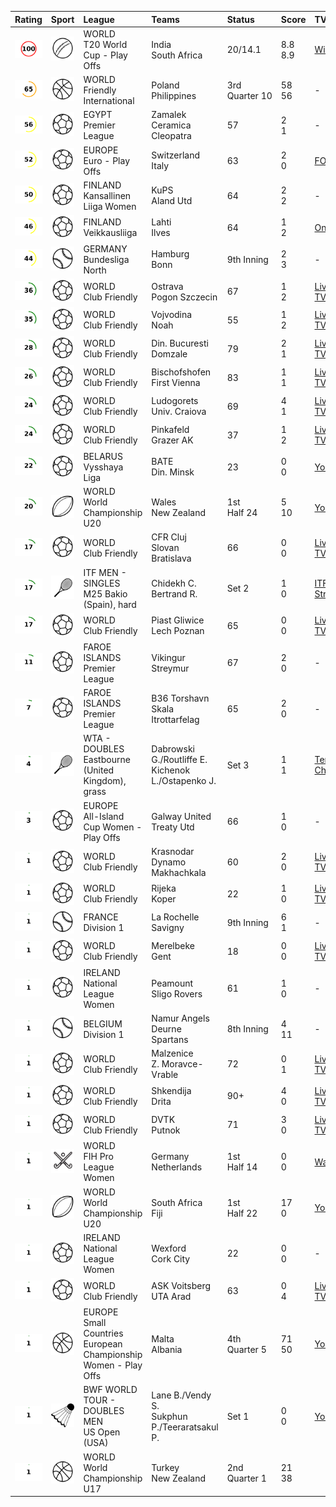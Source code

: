 | Rating                                                                                                                                   | Sport                                                                                                                    | League                                                            | Teams                                                 | Status         | Score      | TV Listing                                                                                          |
|:-----------------------------------------------------------------------------------------------------------------------------------------|:-------------------------------------------------------------------------------------------------------------------------|:------------------------------------------------------------------|:------------------------------------------------------|:---------------|:-----------|:----------------------------------------------------------------------------------------------------|
| <img src="https://raw.githubusercontent.com/BlakeDuncan25/Donut-SVG-Ratings/bac4e4a278175106499642192132b1786a9aec38/100.svg" alt="100"> | <img src="https://raw.githubusercontent.com/BlakeDuncan25/Donut-SVG-Ratings/master/cricket.png" alt="Cricket">           | WORLD<br>T20 World Cup - Play Offs                                | India<br>South Africa                                 | 20/14.1        | 8.8<br>8.9 | <a href="https://www.willow.tv/">Willow</a>                                                         |
| <img src="https://raw.githubusercontent.com/BlakeDuncan25/Donut-SVG-Ratings/bac4e4a278175106499642192132b1786a9aec38/65.svg" alt="65">   | <img src="https://raw.githubusercontent.com/BlakeDuncan25/Donut-SVG-Ratings/master/basketball.png" alt="Basketball">     | WORLD<br>Friendly International                                   | Poland<br>Philippines                                 | 3rd Quarter 10 | 58<br>56   | -                                                                                                   |
| <img src="https://raw.githubusercontent.com/BlakeDuncan25/Donut-SVG-Ratings/bac4e4a278175106499642192132b1786a9aec38/56.svg" alt="56">   | <img src="https://raw.githubusercontent.com/BlakeDuncan25/Donut-SVG-Ratings/master/soccer.png" alt="Soccer">             | EGYPT<br>Premier League                                           | Zamalek<br>Ceramica Cleopatra                         | 57             | 2<br>1     | -                                                                                                   |
| <img src="https://raw.githubusercontent.com/BlakeDuncan25/Donut-SVG-Ratings/bac4e4a278175106499642192132b1786a9aec38/52.svg" alt="52">   | <img src="https://raw.githubusercontent.com/BlakeDuncan25/Donut-SVG-Ratings/master/soccer.png" alt="Soccer">             | EUROPE<br>Euro - Play Offs                                        | Switzerland<br>Italy                                  | 63             | 2<br>0     | <a href="https://www.foxsports.com/live">FOX Sports</a>                                             |
| <img src="https://raw.githubusercontent.com/BlakeDuncan25/Donut-SVG-Ratings/bac4e4a278175106499642192132b1786a9aec38/50.svg" alt="50">   | <img src="https://raw.githubusercontent.com/BlakeDuncan25/Donut-SVG-Ratings/master/soccer.png" alt="Soccer">             | FINLAND<br>Kansallinen Liiga Women                                | KuPS<br>Aland Utd                                     | 64             | 2<br>2     | -                                                                                                   |
| <img src="https://raw.githubusercontent.com/BlakeDuncan25/Donut-SVG-Ratings/bac4e4a278175106499642192132b1786a9aec38/46.svg" alt="46">   | <img src="https://raw.githubusercontent.com/BlakeDuncan25/Donut-SVG-Ratings/master/soccer.png" alt="Soccer">             | FINLAND<br>Veikkausliiga                                          | Lahti<br>Ilves                                        | 64             | 1<br>2     | <a href="https://onefootball.com/en/tv-hub">OneFootball</a>                                         |
| <img src="https://raw.githubusercontent.com/BlakeDuncan25/Donut-SVG-Ratings/bac4e4a278175106499642192132b1786a9aec38/44.svg" alt="44">   | <img src="https://raw.githubusercontent.com/BlakeDuncan25/Donut-SVG-Ratings/master/baseball.png" alt="Baseball">         | GERMANY<br>Bundesliga North                                       | Hamburg<br>Bonn                                       | 9th Inning     | 2<br>3     | -                                                                                                   |
| <img src="https://raw.githubusercontent.com/BlakeDuncan25/Donut-SVG-Ratings/bac4e4a278175106499642192132b1786a9aec38/36.svg" alt="36">   | <img src="https://raw.githubusercontent.com/BlakeDuncan25/Donut-SVG-Ratings/master/soccer.png" alt="Soccer">             | WORLD<br>Club Friendly                                            | Ostrava<br>Pogon Szczecin                             | 67             | 1<br>2     | <a href="https://www.livesoccertv.com/competitions/international/club-friendly/">Live Soccer TV</a> |
| <img src="https://raw.githubusercontent.com/BlakeDuncan25/Donut-SVG-Ratings/bac4e4a278175106499642192132b1786a9aec38/35.svg" alt="35">   | <img src="https://raw.githubusercontent.com/BlakeDuncan25/Donut-SVG-Ratings/master/soccer.png" alt="Soccer">             | WORLD<br>Club Friendly                                            | Vojvodina<br>Noah                                     | 55             | 1<br>2     | <a href="https://www.livesoccertv.com/competitions/international/club-friendly/">Live Soccer TV</a> |
| <img src="https://raw.githubusercontent.com/BlakeDuncan25/Donut-SVG-Ratings/bac4e4a278175106499642192132b1786a9aec38/28.svg" alt="28">   | <img src="https://raw.githubusercontent.com/BlakeDuncan25/Donut-SVG-Ratings/master/soccer.png" alt="Soccer">             | WORLD<br>Club Friendly                                            | Din. Bucuresti<br>Domzale                             | 79             | 2<br>1     | <a href="https://www.livesoccertv.com/competitions/international/club-friendly/">Live Soccer TV</a> |
| <img src="https://raw.githubusercontent.com/BlakeDuncan25/Donut-SVG-Ratings/bac4e4a278175106499642192132b1786a9aec38/26.svg" alt="26">   | <img src="https://raw.githubusercontent.com/BlakeDuncan25/Donut-SVG-Ratings/master/soccer.png" alt="Soccer">             | WORLD<br>Club Friendly                                            | Bischofshofen<br>First Vienna                         | 83             | 1<br>1     | <a href="https://www.livesoccertv.com/competitions/international/club-friendly/">Live Soccer TV</a> |
| <img src="https://raw.githubusercontent.com/BlakeDuncan25/Donut-SVG-Ratings/bac4e4a278175106499642192132b1786a9aec38/24.svg" alt="24">   | <img src="https://raw.githubusercontent.com/BlakeDuncan25/Donut-SVG-Ratings/master/soccer.png" alt="Soccer">             | WORLD<br>Club Friendly                                            | Ludogorets<br>Univ. Craiova                           | 69             | 4<br>1     | <a href="https://www.livesoccertv.com/competitions/international/club-friendly/">Live Soccer TV</a> |
| <img src="https://raw.githubusercontent.com/BlakeDuncan25/Donut-SVG-Ratings/bac4e4a278175106499642192132b1786a9aec38/24.svg" alt="24">   | <img src="https://raw.githubusercontent.com/BlakeDuncan25/Donut-SVG-Ratings/master/soccer.png" alt="Soccer">             | WORLD<br>Club Friendly                                            | Pinkafeld<br>Grazer AK                                | 37             | 1<br>2     | <a href="https://www.livesoccertv.com/competitions/international/club-friendly/">Live Soccer TV</a> |
| <img src="https://raw.githubusercontent.com/BlakeDuncan25/Donut-SVG-Ratings/bac4e4a278175106499642192132b1786a9aec38/22.svg" alt="22">   | <img src="https://raw.githubusercontent.com/BlakeDuncan25/Donut-SVG-Ratings/master/soccer.png" alt="Soccer">             | BELARUS<br>Vysshaya Liga                                          | BATE<br>Din. Minsk                                    | 23             | 0<br>0     | <a href="https://www.youtube.com/@belarusff/streams">YouTube</a>                                    |
| <img src="https://raw.githubusercontent.com/BlakeDuncan25/Donut-SVG-Ratings/bac4e4a278175106499642192132b1786a9aec38/20.svg" alt="20">   | <img src="https://raw.githubusercontent.com/BlakeDuncan25/Donut-SVG-Ratings/master/rugby.png" alt="Rugby">               | WORLD<br>World Championship U20                                   | Wales<br>New Zealand                                  | 1st Half 24    | 5<br>10    | <a href="https://www.youtube.com/@WorldRugby/streams">YouTube</a>                                   |
| <img src="https://raw.githubusercontent.com/BlakeDuncan25/Donut-SVG-Ratings/bac4e4a278175106499642192132b1786a9aec38/17.svg" alt="17">   | <img src="https://raw.githubusercontent.com/BlakeDuncan25/Donut-SVG-Ratings/master/soccer.png" alt="Soccer">             | WORLD<br>Club Friendly                                            | CFR Cluj<br>Slovan Bratislava                         | 66             | 0<br>0     | <a href="https://www.livesoccertv.com/competitions/international/club-friendly/">Live Soccer TV</a> |
| <img src="https://raw.githubusercontent.com/BlakeDuncan25/Donut-SVG-Ratings/bac4e4a278175106499642192132b1786a9aec38/17.svg" alt="17">   | <img src="https://raw.githubusercontent.com/BlakeDuncan25/Donut-SVG-Ratings/master/tennis.png" alt="Tennis">             | ITF MEN - SINGLES<br>M25 Bakio (Spain), hard                      | Chidekh C.<br>Bertrand R.                             | Set 2          | 1<br>0     | <a href="https://live.itftennis.com/en/live-streams/">ITF Live Streams</a>                          |
| <img src="https://raw.githubusercontent.com/BlakeDuncan25/Donut-SVG-Ratings/bac4e4a278175106499642192132b1786a9aec38/17.svg" alt="17">   | <img src="https://raw.githubusercontent.com/BlakeDuncan25/Donut-SVG-Ratings/master/soccer.png" alt="Soccer">             | WORLD<br>Club Friendly                                            | Piast Gliwice<br>Lech Poznan                          | 65             | 0<br>0     | <a href="https://www.livesoccertv.com/competitions/international/club-friendly/">Live Soccer TV</a> |
| <img src="https://raw.githubusercontent.com/BlakeDuncan25/Donut-SVG-Ratings/bac4e4a278175106499642192132b1786a9aec38/11.svg" alt="11">   | <img src="https://raw.githubusercontent.com/BlakeDuncan25/Donut-SVG-Ratings/master/soccer.png" alt="Soccer">             | FAROE ISLANDS<br>Premier League                                   | Vikingur<br>Streymur                                  | 67             | 2<br>0     | -                                                                                                   |
| <img src="https://raw.githubusercontent.com/BlakeDuncan25/Donut-SVG-Ratings/bac4e4a278175106499642192132b1786a9aec38/7.svg" alt="7">     | <img src="https://raw.githubusercontent.com/BlakeDuncan25/Donut-SVG-Ratings/master/soccer.png" alt="Soccer">             | FAROE ISLANDS<br>Premier League                                   | B36 Torshavn<br>Skala Itrottarfelag                   | 65             | 2<br>0     | -                                                                                                   |
| <img src="https://raw.githubusercontent.com/BlakeDuncan25/Donut-SVG-Ratings/bac4e4a278175106499642192132b1786a9aec38/4.svg" alt="4">     | <img src="https://raw.githubusercontent.com/BlakeDuncan25/Donut-SVG-Ratings/master/tennis.png" alt="Tennis">             | WTA - DOUBLES<br>Eastbourne (United Kingdom), grass               | Dabrowski G./Routliffe E.<br>Kichenok L./Ostapenko J. | Set 3          | 1<br>1     | <a href="https://www.tennischannel.com/en-us/page/home">Tennis Channel</a>                          |
| <img src="https://raw.githubusercontent.com/BlakeDuncan25/Donut-SVG-Ratings/bac4e4a278175106499642192132b1786a9aec38/3.svg" alt="3">     | <img src="https://raw.githubusercontent.com/BlakeDuncan25/Donut-SVG-Ratings/master/soccer.png" alt="Soccer">             | EUROPE<br>All-Island Cup Women - Play Offs                        | Galway United<br>Treaty Utd                           | 66             | 1<br>0     | -                                                                                                   |
| <img src="https://raw.githubusercontent.com/BlakeDuncan25/Donut-SVG-Ratings/bac4e4a278175106499642192132b1786a9aec38/1.svg" alt="1">     | <img src="https://raw.githubusercontent.com/BlakeDuncan25/Donut-SVG-Ratings/master/soccer.png" alt="Soccer">             | WORLD<br>Club Friendly                                            | Krasnodar<br>Dynamo Makhachkala                       | 60             | 2<br>0     | <a href="https://www.livesoccertv.com/competitions/international/club-friendly/">Live Soccer TV</a> |
| <img src="https://raw.githubusercontent.com/BlakeDuncan25/Donut-SVG-Ratings/bac4e4a278175106499642192132b1786a9aec38/1.svg" alt="1">     | <img src="https://raw.githubusercontent.com/BlakeDuncan25/Donut-SVG-Ratings/master/soccer.png" alt="Soccer">             | WORLD<br>Club Friendly                                            | Rijeka<br>Koper                                       | 22             | 1<br>0     | <a href="https://www.livesoccertv.com/competitions/international/club-friendly/">Live Soccer TV</a> |
| <img src="https://raw.githubusercontent.com/BlakeDuncan25/Donut-SVG-Ratings/bac4e4a278175106499642192132b1786a9aec38/1.svg" alt="1">     | <img src="https://raw.githubusercontent.com/BlakeDuncan25/Donut-SVG-Ratings/master/baseball.png" alt="Baseball">         | FRANCE<br>Division 1                                              | La Rochelle<br>Savigny                                | 9th Inning     | 6<br>1     | -                                                                                                   |
| <img src="https://raw.githubusercontent.com/BlakeDuncan25/Donut-SVG-Ratings/bac4e4a278175106499642192132b1786a9aec38/1.svg" alt="1">     | <img src="https://raw.githubusercontent.com/BlakeDuncan25/Donut-SVG-Ratings/master/soccer.png" alt="Soccer">             | WORLD<br>Club Friendly                                            | Merelbeke<br>Gent                                     | 18             | 0<br>0     | <a href="https://www.livesoccertv.com/competitions/international/club-friendly/">Live Soccer TV</a> |
| <img src="https://raw.githubusercontent.com/BlakeDuncan25/Donut-SVG-Ratings/bac4e4a278175106499642192132b1786a9aec38/1.svg" alt="1">     | <img src="https://raw.githubusercontent.com/BlakeDuncan25/Donut-SVG-Ratings/master/soccer.png" alt="Soccer">             | IRELAND<br>National League Women                                  | Peamount<br>Sligo Rovers                              | 61             | 1<br>0     | -                                                                                                   |
| <img src="https://raw.githubusercontent.com/BlakeDuncan25/Donut-SVG-Ratings/bac4e4a278175106499642192132b1786a9aec38/1.svg" alt="1">     | <img src="https://raw.githubusercontent.com/BlakeDuncan25/Donut-SVG-Ratings/master/baseball.png" alt="Baseball">         | BELGIUM<br>Division 1                                             | Namur Angels<br>Deurne Spartans                       | 8th Inning     | 4<br>11    | -                                                                                                   |
| <img src="https://raw.githubusercontent.com/BlakeDuncan25/Donut-SVG-Ratings/bac4e4a278175106499642192132b1786a9aec38/1.svg" alt="1">     | <img src="https://raw.githubusercontent.com/BlakeDuncan25/Donut-SVG-Ratings/master/soccer.png" alt="Soccer">             | WORLD<br>Club Friendly                                            | Malzenice<br>Z. Moravce-Vrable                        | 72             | 0<br>1     | <a href="https://www.livesoccertv.com/competitions/international/club-friendly/">Live Soccer TV</a> |
| <img src="https://raw.githubusercontent.com/BlakeDuncan25/Donut-SVG-Ratings/bac4e4a278175106499642192132b1786a9aec38/1.svg" alt="1">     | <img src="https://raw.githubusercontent.com/BlakeDuncan25/Donut-SVG-Ratings/master/soccer.png" alt="Soccer">             | WORLD<br>Club Friendly                                            | Shkendija<br>Drita                                    | 90+            | 4<br>0     | <a href="https://www.livesoccertv.com/competitions/international/club-friendly/">Live Soccer TV</a> |
| <img src="https://raw.githubusercontent.com/BlakeDuncan25/Donut-SVG-Ratings/bac4e4a278175106499642192132b1786a9aec38/1.svg" alt="1">     | <img src="https://raw.githubusercontent.com/BlakeDuncan25/Donut-SVG-Ratings/master/soccer.png" alt="Soccer">             | WORLD<br>Club Friendly                                            | DVTK<br>Putnok                                        | 71             | 3<br>0     | <a href="https://www.livesoccertv.com/competitions/international/club-friendly/">Live Soccer TV</a> |
| <img src="https://raw.githubusercontent.com/BlakeDuncan25/Donut-SVG-Ratings/bac4e4a278175106499642192132b1786a9aec38/1.svg" alt="1">     | <img src="https://raw.githubusercontent.com/BlakeDuncan25/Donut-SVG-Ratings/master/field_hockey.png" alt="Field Hockey"> | WORLD<br>FIH Pro League Women                                     | Germany<br>Netherlands                                | 1st Half 14    | 0<br>0     | <a href="https://watch.hockey/">Watch.Hockey</a>                                                    |
| <img src="https://raw.githubusercontent.com/BlakeDuncan25/Donut-SVG-Ratings/bac4e4a278175106499642192132b1786a9aec38/1.svg" alt="1">     | <img src="https://raw.githubusercontent.com/BlakeDuncan25/Donut-SVG-Ratings/master/rugby.png" alt="Rugby">               | WORLD<br>World Championship U20                                   | South Africa<br>Fiji                                  | 1st Half 22    | 17<br>0    | <a href="https://www.youtube.com/@WorldRugby/streams">YouTube</a>                                   |
| <img src="https://raw.githubusercontent.com/BlakeDuncan25/Donut-SVG-Ratings/bac4e4a278175106499642192132b1786a9aec38/1.svg" alt="1">     | <img src="https://raw.githubusercontent.com/BlakeDuncan25/Donut-SVG-Ratings/master/soccer.png" alt="Soccer">             | IRELAND<br>National League Women                                  | Wexford<br>Cork City                                  | 22             | 0<br>0     | -                                                                                                   |
| <img src="https://raw.githubusercontent.com/BlakeDuncan25/Donut-SVG-Ratings/bac4e4a278175106499642192132b1786a9aec38/1.svg" alt="1">     | <img src="https://raw.githubusercontent.com/BlakeDuncan25/Donut-SVG-Ratings/master/soccer.png" alt="Soccer">             | WORLD<br>Club Friendly                                            | ASK Voitsberg<br>UTA Arad                             | 63             | 0<br>4     | <a href="https://www.livesoccertv.com/competitions/international/club-friendly/">Live Soccer TV</a> |
| <img src="https://raw.githubusercontent.com/BlakeDuncan25/Donut-SVG-Ratings/bac4e4a278175106499642192132b1786a9aec38/1.svg" alt="1">     | <img src="https://raw.githubusercontent.com/BlakeDuncan25/Donut-SVG-Ratings/master/basketball.png" alt="Basketball">     | EUROPE<br>Small Countries European Championship Women - Play Offs | Malta<br>Albania                                      | 4th Quarter 5  | 71<br>50   | <a href="https://www.youtube.com/@FIBA/streams">YouTube</a>                                         |
| <img src="https://raw.githubusercontent.com/BlakeDuncan25/Donut-SVG-Ratings/bac4e4a278175106499642192132b1786a9aec38/1.svg" alt="1">     | <img src="https://raw.githubusercontent.com/BlakeDuncan25/Donut-SVG-Ratings/master/badminton.png" alt="Badminton">       | BWF WORLD TOUR - DOUBLES MEN<br>US Open (USA)                     | Lane B./Vendy S.<br>Sukphun P./Teeraratsakul P.       | Set 1          | 0<br>0     | <a href="https://www.youtube.com/@bwftv/streams">YouTube</a>                                        |
| <img src="https://raw.githubusercontent.com/BlakeDuncan25/Donut-SVG-Ratings/bac4e4a278175106499642192132b1786a9aec38/1.svg" alt="1">     | <img src="https://raw.githubusercontent.com/BlakeDuncan25/Donut-SVG-Ratings/master/basketball.png" alt="Basketball">     | WORLD<br>World Championship U17                                   | Turkey<br>New Zealand                                 | 2nd Quarter 1  | 21<br>38   | <a href="#N/A"></a>                                                                                 |